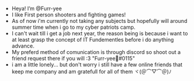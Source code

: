 - Heya! I’m @Furr-yee 
- I like First person shooters and fighting games! 
- As of now i'm currently not taking any subjects but hopefully will around summer time when i go to my cyber patriots camp. 
- I can't wait till i get a job next year, the reason being is because i want to at least grasp the concept of IT Fundementles before i do anything advance. 
- My preferd method of comunication is through discord so shoot out a friend request there if you will :3 "Furr-yee🐾#0115" 
- i am a little lonely... but don't worry i still have a few online friends that keep me company and am gratefull for all of them ヾ(＠⌒▽⌒＠)ﾉ
